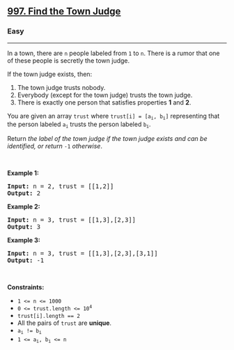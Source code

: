<h2><a href="https://leetcode.com/problems/find-the-town-judge/">997. Find the Town Judge</a></h2><h3>Easy</h3><hr><div style="user-select: auto;"><p style="user-select: auto;">In a town, there are <code style="user-select: auto;">n</code> people labeled from <code style="user-select: auto;">1</code> to <code style="user-select: auto;">n</code>. There is a rumor that one of these people is secretly the town judge.</p>

<p style="user-select: auto;">If the town judge exists, then:</p>

<ol style="user-select: auto;">
	<li style="user-select: auto;">The town judge trusts nobody.</li>
	<li style="user-select: auto;">Everybody (except for the town judge) trusts the town judge.</li>
	<li style="user-select: auto;">There is exactly one person that satisfies properties <strong style="user-select: auto;">1</strong> and <strong style="user-select: auto;">2</strong>.</li>
</ol>

<p style="user-select: auto;">You are given an array <code style="user-select: auto;">trust</code> where <code style="user-select: auto;">trust[i] = [a<sub style="user-select: auto;">i</sub>, b<sub style="user-select: auto;">i</sub>]</code> representing that the person labeled <code style="user-select: auto;">a<sub style="user-select: auto;">i</sub></code> trusts the person labeled <code style="user-select: auto;">b<sub style="user-select: auto;">i</sub></code>.</p>

<p style="user-select: auto;">Return <em style="user-select: auto;">the label of the town judge if the town judge exists and can be identified, or return </em><code style="user-select: auto;">-1</code><em style="user-select: auto;"> otherwise</em>.</p>

<p style="user-select: auto;">&nbsp;</p>
<p style="user-select: auto;"><strong style="user-select: auto;">Example 1:</strong></p>

<pre style="user-select: auto;"><strong style="user-select: auto;">Input:</strong> n = 2, trust = [[1,2]]
<strong style="user-select: auto;">Output:</strong> 2
</pre>

<p style="user-select: auto;"><strong style="user-select: auto;">Example 2:</strong></p>

<pre style="user-select: auto;"><strong style="user-select: auto;">Input:</strong> n = 3, trust = [[1,3],[2,3]]
<strong style="user-select: auto;">Output:</strong> 3
</pre>

<p style="user-select: auto;"><strong style="user-select: auto;">Example 3:</strong></p>

<pre style="user-select: auto;"><strong style="user-select: auto;">Input:</strong> n = 3, trust = [[1,3],[2,3],[3,1]]
<strong style="user-select: auto;">Output:</strong> -1
</pre>

<p style="user-select: auto;">&nbsp;</p>
<p style="user-select: auto;"><strong style="user-select: auto;">Constraints:</strong></p>

<ul style="user-select: auto;">
	<li style="user-select: auto;"><code style="user-select: auto;">1 &lt;= n &lt;= 1000</code></li>
	<li style="user-select: auto;"><code style="user-select: auto;">0 &lt;= trust.length &lt;= 10<sup style="user-select: auto;">4</sup></code></li>
	<li style="user-select: auto;"><code style="user-select: auto;">trust[i].length == 2</code></li>
	<li style="user-select: auto;">All the pairs of <code style="user-select: auto;">trust</code> are <strong style="user-select: auto;">unique</strong>.</li>
	<li style="user-select: auto;"><code style="user-select: auto;">a<sub style="user-select: auto;">i</sub> != b<sub style="user-select: auto;">i</sub></code></li>
	<li style="user-select: auto;"><code style="user-select: auto;">1 &lt;= a<sub style="user-select: auto;">i</sub>, b<sub style="user-select: auto;">i</sub> &lt;= n</code></li>
</ul>
</div>